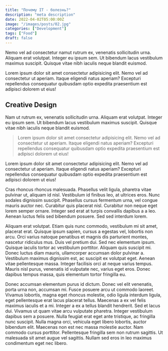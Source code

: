 ```yaml
---
title: "Почему IT - болезнь?"
description: "meta description"
date: 2022-04-02T05:00:00Z
image: "/images/posts/02.jpg"
categories: ["Development"]
tags: ["Food"]
draft: false
---
```


Nemo vel ad consectetur namut rutrum ex, venenatis sollicitudin urna. Aliquam erat volutpat. Integer eu ipsum sem. Ut bibendum lacus vestibulum maximus suscipit. Quisque vitae nibh iaculis neque blandit euismod.

Lorem ipsum dolor sit amet consectetur adipisicing elit. Nemo vel ad consectetur ut aperiam. Itaque eligendi natus aperiam? Excepturi repellendus consequatur quibusdam optio expedita praesentium est adipisci dolorem ut eius!

## Creative Design

Nam ut rutrum ex, venenatis sollicitudin urna. Aliquam erat volutpat. Integer eu ipsum sem. Ut bibendum lacus vestibulum maximus suscipit. Quisque vitae nibh iaculis neque blandit euismod.

> Lorem ipsum dolor sit amet consectetur adipisicing elit. Nemo vel ad consectetur ut aperiam. Itaque eligendi natus aperiam? Excepturi repellendus consequatur quibusdam optio expedita praesentium est adipisci dolorem ut eius!

Lorem ipsum dolor sit amet consectetur adipisicing elit. Nemo vel ad consectetur ut aperiam. Itaque eligendi natus aperiam? Excepturi repellendus consequatur quibusdam optio expedita praesentium est adipisci dolorem ut eius!

Cras rhoncus rhoncus malesuada. Phasellus velit ligula, pharetra vitae pulvinar ut, aliquam id nisl. Vestibulum id finibus leo, at ultrices eros. Nunc sodales dignissim suscipit. Phasellus cursus fermentum urna, vel congue mauris auctor nec. Curabitur quis placerat nisl. Curabitur non neque eget lorem semper ornare. Integer sed erat at turpis convallis dapibus a a leo. Aenean luctus felis sed bibendum posuere. Sed sed interdum lorem.

Aliquam erat volutpat. Etiam quis nunc commodo, vestibulum mi sit amet, placerat erat. Quisque ipsum sapien, cursus a egestas vel, lobortis non arcu. Orci varius natoque penatibus et magnis dis parturient montes, nascetur ridiculus mus. Duis vel pretium dui. Sed nec elementum ipsum. Quisque iaculis tortor ac vestibulum porttitor. Aliquam quis suscipit mi. Donec luctus diam mauris, ullamcorper accumsan dolor pulvinar a. Vestibulum maximus dignissim est, ac suscipit ex volutpat eget. Aenean vitae pellentesque massa. Integer facilisis orci at neque varius tempus. Mauris nisl purus, venenatis id vulputate nec, varius eget eros. Donec dapibus tempus massa, quis elementum tortor fringilla eu.

Donec accumsan elementum purus id dictum. Donec vel elit venenatis, porta urna non, accumsan mi. Fusce posuere arcu ut commodo laoreet. Vivamus lobortis, magna eget rhoncus molestie, odio ligula interdum ligula, eget pellentesque erat lacus placerat tellus. Maecenas a ex vel felis maximus iaculis et a mi. Integer a ex a tellus blandit hendrerit. Sed et lacus dui. Vivamus ut quam vitae arcu vulputate pharetra. Integer vestibulum dapibus sem a posuere. Nulla feugiat erat eget ante tristique, ac fringilla nunc suscipit. Nulla magna orci, vehicula eget libero lobortis, auctor bibendum elit. Maecenas non est nec massa molestie auctor. Nam commodo cursus porttitor. Pellentesque fringilla sem non rutrum sagittis. Ut malesuada sit amet augue vel sagittis. Nullam sed eros in leo maximus condimentum eget nec libero.
